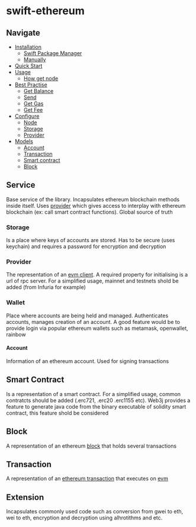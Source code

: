 # swift-ethereum

## Navigate

- [Installation](#installation)
    - [Swift Package Manager](#swift-package-manager)
    - [Manually](#manually)
- [Quick Start](#quick-start)
- [Usage](#usage)
  - [How get node](#example)
- [Best Practise](#example)
  - [Get Balance](#example)
  - [Send](#example)
  - [Get Gas](#example)
  - [Get Fee](#example)
- [Configure](#example)
  - [Node](#example)
  - [Storage](#example)
  - [Provider](#example)
- [Models](#)
  - [Account](#account)
  - [Transaction](#transaction)
  - [Smart contract](#smart-contract)
  - [Block](#block)


## Service
Base service of the library. Incapsulates ethereum blockchain methods inside itself. Uses [provider](#provider) which gives access to interplay with ethereum blockchain (ex: call smart contract functions). Global source of truth

### Storage
Is a place where keys of accounts are stored. Has to be secure (uses keychain) and requires a password for encryption and decryption

### Provider
The representation of an [evm client](https://ethereum.org/en/developers/docs/nodes-and-clients). A required property for initialising is a url of rpc server. For a simplified usage, mainnet and testnets shold be added (from Infuria for example)

### Wallet
Place where accounts are being held and managed.
Authenticates accounts, manages creation of an account. A good feature would be to provide login via popular ethereum wallets such as metamask, openwallet, rainbow

#### Account
Information of an ethereum account. Used for signing transactions

## Smart Contract
Is a representation of a smart contract. For a simplified usage, common contratcts should be added (.erc721, .erc20 .erc1155 etc). Web3j provides a feature to generate java code from the binary executable of solidity smart contract, this feature shold be considered

## Block
A representation of an ethereum [block](https://ethereum.org/en/developers/docs/blocks) that holds several transactions

## Transaction
A representation of an [ethereum transaction](https://ethereum.org/en/developers/docs/transactions/) that executes on [evm](https://ethereum.org/en/developers/docs/evm/)

## Extension
Incapsulates commonly used code such as conversion from gwei to eth, wei to eth, encryption and decryption using alhrotithms and etc.


